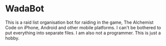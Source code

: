 # WadaBot
This is a raid list organisation bot for raiding in the game, The Alchemist Code on iPhone, Android and other mobile platforms. 
I can't be bothered to put everything into separate files.
I am also not a programmer. This is just a hobby.
